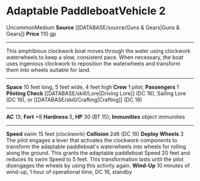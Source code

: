 ﻿---
ac: '13'
burrow_speed: null
climb_speed: null
fly_speed: null
fortitude: '+8'
hardness: '5'
hp: '30'
id: '19'
item_category: Vehicles
land_speed: null
level: '2'
max_speed: '15'
name: Adaptable Paddleboat
price: 110 gp
rarity: Uncommon
reflex: null
resistance: null
rus_type_level: null
school: null
size: Medium
source: '[[DATABASE/source/Guns & Gears|Guns & Gears]]'
swim_speed: '15'
trait:
- '[[DATABASE/trait/Uncommon|Uncommon]]'
type: Vehicle

---
# Adaptable Paddleboat<span class="item-type">Vehicle 2</span>

<span class="trait-uncommon item-trait">Uncommon</span><span class="trait-size item-trait">Medium</span>
**Source** [[DATABASE/source/Guns & Gears|Guns & Gears]]
**Price** 110 gp

---
This amphibious clockwork boat moves through the water using clockwork waterwheels to keep a slow, consistent pace. When necessary, the boat uses ingenious clockwork to reposition the waterwheels and transform them into wheels suitable for land.

---
**Space** 10 feet long, 5 feet wide, 4 feet high
**Crew** 1 pilot; **Passengers** 1
**Piloting Check** [[DATABASE/skill/Lore|Driving Lore]] (DC 16), Sailing Lore (DC 16), or [[DATABASE/skill/Crafting|Crafting]] (DC 18)

---
**AC** 13; **Fort** +8
**Hardness** 5, **HP** 30 (BT 15); **Immunities** object immunities

---
**Speed** swim 15 feet (clockwork)
**Collision** 2d6 (DC 16)
**Deploy Wheels** <span class="action-icon">3</span> The pilot engages a lever that activates the clockwork components to transform the adaptable paddleboat's waterwheels into wheels for rolling along the ground. This grants the adaptable paddleboat Speed 20 feet and reduces its swim Speed to 5 feet. This transformation lasts until the pilot disengages the wheels by using this activity again.
 **Wind-Up** 10 minutes of wind-up, 1 hour of operational time, DC 16, standby